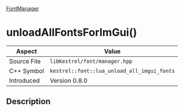 [FontManager](index)
# unloadAllFontsForImGui()
| Aspect | Value |
| --- | --- |
| Source File | `libKestrel/font/manager.hpp` |
| C++ Symbol | `kestrel::font::lua_unload_all_imgui_fonts` |
| Introduced | Version 0.8.0 |
## Description

